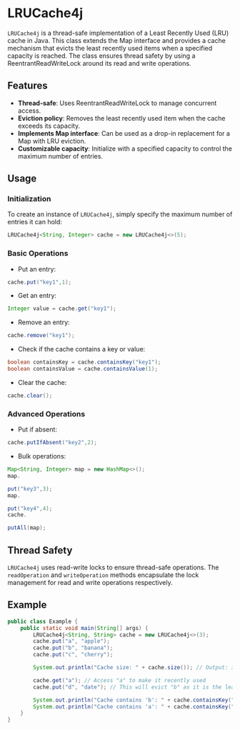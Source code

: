 # LRUCache4j

`LRUCache4j` is a thread-safe implementation of a Least Recently Used (LRU) cache in Java. This class extends the Map
interface and provides a cache mechanism that evicts the least recently used items when a specified capacity is reached.
The class ensures thread safety by using a ReentrantReadWriteLock around its read and write operations.

## Features

- **Thread-safe**: Uses ReentrantReadWriteLock to manage concurrent access.
- **Eviction policy**: Removes the least recently used item when the cache exceeds its capacity.
- **Implements Map interface**: Can be used as a drop-in replacement for a Map with LRU eviction.
- **Customizable capacity**: Initialize with a specified capacity to control the maximum number of entries.

## Usage

### Initialization

To create an instance of `LRUCache4j`, simply specify the maximum number of entries it can hold:

```java
LRUCache4j<String, Integer> cache = new LRUCache4j<>(5);
```

### Basic Operations

- Put an entry:

```java
cache.put("key1",1);
```

- Get an entry:

```java
Integer value = cache.get("key1");
```

- Remove an entry:

```java
cache.remove("key1");
```

- Check if the cache contains a key or value:

```java
boolean containsKey = cache.containsKey("key1");
boolean containsValue = cache.containsValue(1);
```

- Clear the cache:

```java
cache.clear();
```

### Advanced Operations

- Put if absent:

```java
cache.putIfAbsent("key2",2);
```

- Bulk operations:

```java
Map<String, Integer> map = new HashMap<>();
map.

put("key3",3);
map.

put("key4",4);
cache.

putAll(map);
```

## Thread Safety

`LRUCache4j` uses read-write locks to ensure thread-safe operations. The `readOperation` and `writeOperation` methods
encapsulate the lock management for read and write operations respectively.

## Example

```java
public class Example {
    public static void main(String[] args) {
        LRUCache4j<String, String> cache = new LRUCache4j<>(3);
        cache.put("a", "apple");
        cache.put("b", "banana");
        cache.put("c", "cherry");

        System.out.println("Cache size: " + cache.size()); // Output: 3

        cache.get("a"); // Access "a" to make it recently used
        cache.put("d", "date"); // This will evict "b" as it is the least recently used

        System.out.println("Cache contains 'b': " + cache.containsKey("b")); // Output: false
        System.out.println("Cache contains 'a': " + cache.containsKey("a")); // Output: true
    }
}
```
